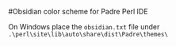 #Obsidian color scheme for Padre Perl IDE  
  
On Windows place the `obsidian.txt` file under `.\perl\site\lib\auto\share\dist\Padre\themes\`

